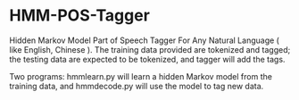 # HMM-POS-Tagger
Hidden Markov Model Part of Speech Tagger For Any Natural Language ( like English, Chinese ). The training data provided are 
tokenized and tagged; the testing data are expected to be tokenized, and tagger will add the tags.

Two programs: hmmlearn.py will learn a hidden Markov model from the training data, and hmmdecode.py will use the model to tag new data.
